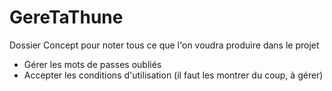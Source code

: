 # GereTaThune

Dossier Concept pour noter tous ce que l'on voudra produire dans le projet

- Gérer les mots de passes oubliés
- Accepter les conditions d'utilisation (il faut les montrer du coup, à gérer)
